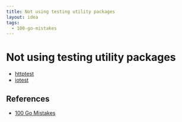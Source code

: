 ```yaml
---
title: Not using testing utility packages
layout: idea
tags:
  - 100-go-mistakes
---
```


# Not using testing utility packages

- [httptest](https://pkg.go.dev/net/http/httptest)
- [iotest](https://pkg.go.dev/testing/iotest)

## References

- [100 Go Mistakes](/reference/100-Go-Mistakes-and-How-to-Avoid-Them)
